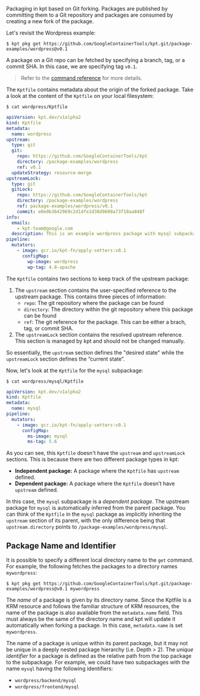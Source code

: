 Packaging in kpt based on Git forking. Packages are published by committing them to a Git repository
and packages are consumed by creating a new fork of the package.

Let's revisit the Wordpress example:

```shell
$ kpt pkg get https://github.com/GoogleContainerTools/kpt.git/package-examples/wordpress@v0.1
```

A package on a Git repo can be fetched by specifying a branch, tag, or a commit SHA. In this case,
we are specifying tag `v0.1`.

> Refer to the [command reference][get-doc] for more details.

The `Kptfile` contains metadata about the origin of the forked package. Take a look at the content
of the `Kptfile` on your local filesystem:

```shell
$ cat wordpress/Kptfile
```

```yaml
apiVersion: kpt.dev/v1alpha2
kind: Kptfile
metadata:
  name: wordpress
upstream:
  type: git
  git:
    repo: https://github.com/GoogleContainerTools/kpt
    directory: /package-examples/wordpress
    ref: v0.1
  updateStrategy: resource-merge
upstreamLock:
  type: git
  gitLock:
    repo: https://github.com/GoogleContainerTools/kpt
    directory: /package-examples/wordpress
    ref: package-examples/wordpress/v0.1
    commit: e0e0b3642969c2d14fe1d38d9698a73f18aa848f
info:
  emails:
    - kpt-team@google.com
  description: This is an example wordpress package with mysql subpackage
pipeline:
  mutators:
    - image: gcr.io/kpt-fn/apply-setters:v0.1
      configMap:
        wp-image: wordpress
        wp-tag: 4.8-apache
```

The `Kptfile` contains two sections to keep track of the upstream package:

1. The `upstream` section contains the user-specified reference to the upstream package. This
   contains three pieces of information:
   - `repo`: The git repository where the package can be found
   - `directory`: The directory within the git repository where this package can be found
   - `ref`: The git reference for the package. This can be either a brach, tag, or commit SHA.
2. The `upstreamLock` section contains the resolved upstream reference. This section is managed by
   kpt and should not be changed manually.

So essentially, the `upstream` section defines the "desired state" while the `upstreamLock` section
defines the “current state”.

Now, let's look at the `Kptfile` for the `mysql` subpackage:

```shell
$ cat wordpress/mysql/Kptfile
```

```yaml
apiVersion: kpt.dev/v1alpha2
kind: Kptfile
metadata:
  name: mysql
pipeline:
  mutators:
    - image: gcr.io/kpt-fn/apply-setters:v0.1
      configMap:
        ms-image: mysql
        ms-tag: 5.6
```

As you can see, this `Kptfile` doesn't have the `upstream` and `upstreamLock` sections.
This is because there are two different package types in kpt:

- **Independent package:** A package where the `Kptfile` has `upstream` defined.
- **Dependent package:** A package where the `Kptfile` doesn’t have `upstream` defined.

In this case, the `mysql` subpackage is a _dependent package_. The upstream package for `mysql` is
automatically inferred from the parent package. You can think of the `Kptfile` in the `mysql`
package as implicitly inheriting the `upstream` section of its parent, with the only difference
being that `upstream.directory` points to `/package-examples/wordpress/mysql`.

## Package Name and Identifier

It is possible to specify a different local directory name to the `get` command. For example,
the following fetches the packages to a directory names `mywordpress`:

```shell
$ kpt pkg get https://github.com/GoogleContainerTools/kpt.git/package-examples/wordpress@v0.1 mywordpress
```

The _name_ of a package is given by its directory name. Since the Kptfile is a KRM resource and
follows the familiar structure of KRM resources, the name of the package is also available from the
`metadata.name` field. This must always be the same of the directory name and kpt will update it
automatically when forking a package. In this case, `metadata.name` is set `mywordpress`.

The name of a package is unique within its parent package, but it may not be unique in a deeply
nested package hierarchy (i.e. Depth > 2). The _unique identifier_ for a package is defined as the
relative path from the top package to the subpackage. For example, we could have two subpackages
with the name `mysql` having the following identifiers:

- `wordpress/backend/mysql`
- `wordpress/frontend/mysql`

[get-doc]: /reference/pkg/get/
